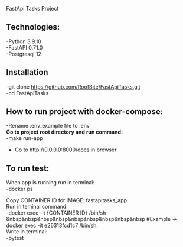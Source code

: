 FastApi Tasks Project

## Technologies: <br>
-Python 3.9.10 <br>
-FastAPI 0.71.0 <br> 
-Postgresql 12 <br>

## Installation <br>

-git clone https://github.com/RoofBite/FastApiTasks.git <br>
-cd FastApiTasks <br>

## How to run project with docker-compose:<br>
-Rename .env_example file to .env <br>
**Go to project root directory and run command:** <br>
-make run-app <br>
- Go to http://0.0.0.0:8000/docs in browser <br>

## To run test:<br>
When app is running run in terminal:<br>
-docker ps <br>

Copy CONTAINER ID for IMAGE: fastapitasks_app<br>
Run in teminal command:<br>
-docker exec -it {CONTAINER ID} /bin/sh   &nbsp&nbsp&nbsp&nbsp&nbsp&nbsp&nbsp&nbsp&nbsp     #Example -> docker exec -it e26313fcd1c7 /bin/sh. <br>
Write in terminal: <br>
-pytest



